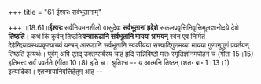 +++
title = "61 ईश्वरः सर्वभूतानाम्"

+++
॥18.61॥**ईश्वरः** सर्वनियमनशीलो वासुदेवः **सर्वभूतानां हृद्देशे**
सकलप्रवृत्तिनिवृत्तिमूलज्ञानोदये देशे **तिष्ठति।** कथं किं कुर्वन्
तिष्ठति**यन्त्रारूढानि सर्वभूतानि मायया भ्रामयन्** स्वेन एव निर्मितं
देहेन्द्रियावस्थप्रकृत्याख्यं यन्त्रम् आरूढानि सर्वभूतानि स्वकीयया
सत्त्वादिगुणमय्या मायया गुणानुगुणं प्रवर्तयन् तिष्ठति इत्यर्थः। पूर्वम्
अपि एतद् उक्तम्सर्वस्य चाहं हृदि सन्निविष्टो मत्तः स्मृतिर्ज्ञानमपोहनं च
(गीता 15।15) इतिमत्तः सर्वं प्रवर्तते (गीता 10।8) इति च। श्रुतिश्च -- य
आत्मनि तिष्ठन् (शत॰ ब्रा॰ 1।13।1) इत्यादिका। एतन्मायानिवृत्तिहेतुम् आह --
